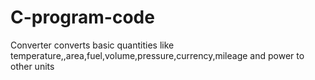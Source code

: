 # C-program-code
Converter converts basic quantities like temperature,,area,fuel,volume,pressure,currency,mileage and power to other units
